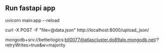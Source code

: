 ## Run fastapi app
uvicorn main:app --reload

curl -X POST -F "file=@data.json" http://localhost:8000/upload_json/

mongodb+srv://betterlogics:bll0077@atlascluster.do89alp.mongodb.net/?retryWrites=true&w=majority